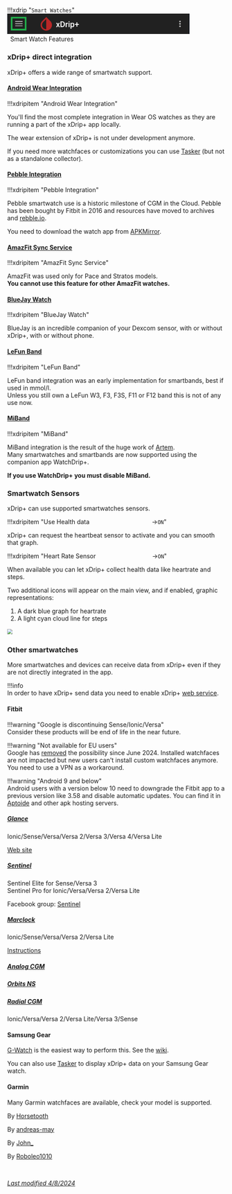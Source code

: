 

!!!xdrip "`Smart Watches`"  
    <img src="../../images/hamburger_menu.png" style="zoom:75%;" />  
    &ensp;Smart Watch Features

### xDrip+ direct integration

xDrip+ offers a wide range of smartwatch support.

#### [Android Wear Integration](../wear)

!!!xdripitem "Android Wear Integration" 

You'll find the most complete integration in Wear OS watches as they are running a part of the xDrip+ app locally.

The wear extension of xDrip+ is not under development anymore.

If you need more watchfaces or customizations you can use [Tasker](https://github.com/FreDiabetics/xDrip--Tasker-Tizen-Watchface-Integration/blob/master/README.md) (but not as a standalone collector).

#### [Pebble Integration](../pebble)

!!!xdripitem "Pebble Integration" 

Pebble smartwatch use is a historic milestone of CGM in the Cloud. Pebble has been bought by Fitbit in 2016 and resources have moved to archives and [rebble.io](https://rebble.io/).

You need to download the watch app from [APKMirror](https://www.apkmirror.com/apk/pebble-technology-corp/pebble/pebble-4-4-2-1405-62d45d7d7-endframe-release/pebble-4-4-2-1405-62d45d7d7-endframe-android-apk-download/).

#### [AmazFit Sync Service](https://crazyinfo.de/2018/07/25/xdrip-smartwatch-widget-fuer-amazfit-pace-stratos/)

!!!xdripitem "AmazFit Sync Service" 

AmazFit was used only for Pace and Stratos models.  
**You cannot use this feature for other AmazFit watches.**

#### [BlueJay Watch](../bluejay)

!!!xdripitem "BlueJay Watch" 

BlueJay is an incredible companion of your Dexcom sensor, with or without xDrip+, with or without phone.

#### [LeFun Band](https://www.lefunsmart.com/collections/smartwatches)

!!!xdripitem "LeFun Band" 

LeFun band integration was an early implementation for smartbands, best if used in mmol/l.  
Unless you still own a LeFun W3, F3, F3S, F11 or F12 band this is not of any use now.

#### [MiBand](../miband)

!!!xdripitem "MiBand" 

MiBand integration is the result of the huge work of [Artem](https://bigdigital.home.blog/).  
Many smartwatches and smartbands are now supported using the companion app WatchDrip+.

**If you use WatchDrip+ you must disable MiBand.**

### Smartwatch Sensors

xDrip+ can use supported smartwatches sensors.

!!!xdripitem "Use Health data&emsp;&emsp;&emsp;&emsp;&emsp;&emsp;&emsp;&emsp;&emsp;&emsp; →`ON`" 

xDrip+ can request the heartbeat sensor to activate and you can smooth that graph.

!!!xdripitem "Heart Rate Sensor&emsp;&emsp;&emsp;&emsp;&emsp;&emsp;&emsp;&emsp;&emsp; →`ON`"

When available you can let xDrip+ collect health data like heartrate and steps.

Two additional icons will appear on the main view, and if enabled, graphic representations:

1.  A dark blue graph for heartrate
2. A light cyan cloud line for steps

<img src="../images/M-S-SW8c.png" style="zoom:75%;" />

### Other smartwatches

More smartwatches and devices can receive data from xDrip+ even if they are not directly integrated in the app.

!!!info  
    In order to have xDrip+ send data you need to enable xDrip+ [web service](../../use/interapp#web-service).

#### Fitbit

!!!warning "Google is discontinuing Sense/Ionic/Versa"  
    Consider these products will be end of life in the near future.

!!!warning "Not available for EU users"  
    Google has [removed](https://support.google.com/fitbit/answer/14237121?hl=en) the possibility since June 2024. Installed watchfaces are not impacted but new users can't install custom watchfaces anymore. You need to use a VPN as a workaround.

!!!warning "Android 9 and below"  
    Android users with a version below 10 need to downgrade the Fitbit app to a previous version like 3.58 and disable automatic updates. You can find it in [Aptoide](https://fitbit.en.aptoide.com/versions) and other apk hosting servers.

##### [Glance](https://gallery.fitbit.com/details/7b5d9822-7e8e-41f9-a2a7-e823548c001c)

Ionic/Sense/Versa/Versa 2/Versa 3/Versa 4/Versa Lite

[Web site](https://glancewatchface.com/)

##### [Sentinel](https://gallery.fitbit.com/developer/b50ac7f5-b932-441a-be18-e258b17c736b)

Sentinel Elite for Sense/Versa 3  
Sentinel Pro for  Ionic/Versa/Versa 2/Versa Lite

Facebook group: [Sentinel](https://www.facebook.com/groups/3185325128159614)

##### [Marclock](https://gallery.fitbit.com/details/9eacf714-5b23-40c8-9621-ded74bd9edf9)

Ionic/Sense/Versa/Versa 2/Versa Lite

[Instructions](https://github.com/cramis1/Marclock-with-CGM-weather/blob/master/README.md)

##### [Analog CGM](https://gallery.fitbit.com/details/4d7b46b1-aaba-49b4-aa10-183321014dd3)

##### [Orbits NS](https://gallery.fitbit.com/details/44de5c81-b77c-4f90-baa8-38f3e3d28695)

##### [Radial CGM](https://gallery.fitbit.com/details/0173730e-5381-4495-bc6e-6ec93c8df029)

Ionic/Versa/Versa 2/Versa Lite/Versa 3/Sense

#### Samsung Gear

[G-Watch](https://play.google.com/store/apps/details?id=sk.trupici.g_watch) is the easiest way to perform this. See the [wiki](https://github.com/trupici/G-Watch-Wear/wiki).

You can also use [Tasker](https://github.com/FreDiabetics/xDrip--Tasker-Tizen-Watchface-Integration/blob/master/README.md) to display xDrip+ data on your Samsung Gear watch.

#### Garmin

Many Garmin watchfaces are available, check your model is supported.

By [Horsetooth](https://apps.garmin.com/en-US/developer/e985e9ec-bcf6-4aef-bfe9-77c1c93fc854/apps)

By [andreas-may](https://apps.garmin.com/en-US/developer/f9420c47-810f-47ac-a7dd-9fa7b8ecd22d/apps)

By [John_](https://apps.garmin.com/en-US/developer/b2d30711-2708-4f3a-8e83-009c16d07081/apps)

By [Roboleo1010](https://apps.garmin.com/en-US/developer/b61690c3-5e5c-4c4e-afe9-434db16542a9/apps)

</br>

[*Last modified 4/8/2024*](https://github.com/NightscoutFoundation/xDrip/releases/tag/2024.08.02)
